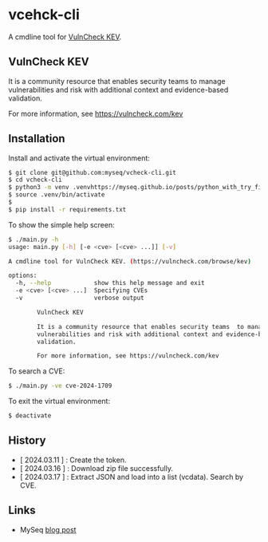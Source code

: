 # vcehck-cli

A cmdline tool for [VulnCheck KEV](https://vulncheck.com/browse/kev).

## VulnCheck KEV

It is a community resource that enables security teams to manage vulnerabilities and risk with additional context and evidence-based
validation.

For more information, see https://vulncheck.com/kev

## Installation

Install and activate the virtual environment:
```bash
$ git clone git@github.com:myseq/vcheck-cli.git
$ cd vcheck-cli
$ python3 -m venv .venvhttps://myseq.github.io/posts/python_with_try_finally/
$ source .venv/bin/activate
$
$ pip install -r requirements.txt
```

To show the simple help screen:
```bash
$ ./main.py -h
usage: main.py [-h] [-e <cve> [<cve> ...]] [-v]

A cmdline tool for VulnCheck KEV. (https://vulncheck.com/browse/kev)

options:
  -h, --help            show this help message and exit
  -e <cve> [<cve> ...]  Specifying CVEs
  -v                    verbose output

        VulnCheck KEV

        It is a community resource that enables security teams  to manage
        vulnerabilities and risk with additional context and evidence-based
        validation.

        For more information, see https://vulncheck.com/kev

```

To search a CVE: 
```bash
$ ./main.py -ve cve-2024-1709
```

To exit the virtual environment:
```bash
$ deactivate
```

## History

 - [ 2024.03.11 ] : Create the token.
 - [ 2024.03.16 ] : Download zip file successfully.
 - [ 2024.03.17 ] : Extract JSON and load into a list (vcdata). Search by CVE.

## Links 

 - MySeq [blog post](https://myseq.github.io/posts/vulncheck_kev_community/)


